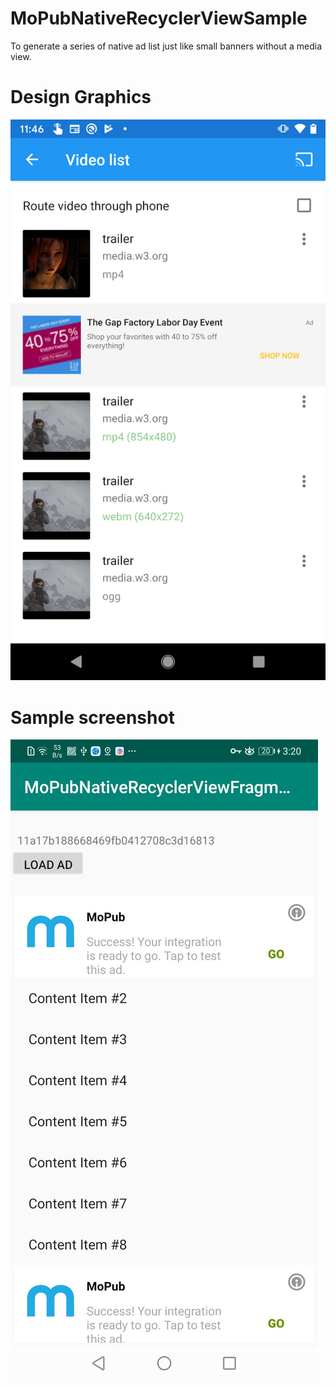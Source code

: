 # MoPubNativeRecyclerViewSample
To generate a series of native ad list just like small banners without a media view.


# Design Graphics

![design graphics](./native_list_design.png)


# Sample screenshot

![sample screenshot](./sample_nativelist_shot.jpg)